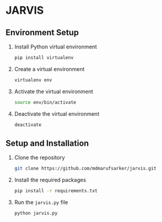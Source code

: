 # JARVIS

## Environment Setup

1. Install Python virtual environment

    ```bash
    pip install virtualenv
    ```

2. Create a virtual environment

    ```bash
    virtualenv env
    ```

3. Activate the virtual environment

    ```bash
    source env/bin/activate
    ```

4. Deactivate the virtual environment

    ```bash
    deactivate
    ```

## Setup and Installation

1. Clone the repository

    ```bash
    git clone https://github.com/mdmarufsarker/jarvis.git
    ```

2. Install the required packages

    ```bash
    pip install -r requirements.txt
    ```

3. Run the `jarvis.py` file

    ```bash
    python jarvis.py
    ```
